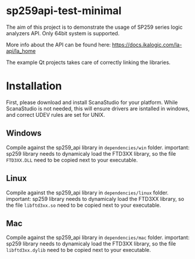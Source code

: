 # sp259api-test-minimal
  
The aim of this project is to demonstrate the usage of SP259 series logic analyzers API. Only 64bit system is supported.

More info about the API can be found here: https://docs.ikalogic.com/la-api/la_home

The example Qt projects takes care of correctly linking the libraries.

# Installation
First, please download and install ScanaStudio for your platform. While ScanaStudio is not needed, this will ensure drivers are isntalled in windows, and correct UDEV rules are set for UNIX. 

## Windows
Compile against the sp259_api library in `dependencies/win` folder.
important: sp259 library needs to dynamicaly load the FTD3XX library, so the file `FTD3XX.DLL` need to be copied next to your executable.

## Linux
Compile against the sp259_api library in `dependencies/linux` folder.
important: sp259 library needs to dynamicaly load the FTD3XX library, so the file `libftd3xx.so` need to be copied next to your executable.

## Mac
Compile against the sp259_api library in `dependencies/mac` folder.
important: sp259 library needs to dynamicaly load the FTD3XX library, so the file `libftd3xx.dylib` need to be copied next to your executable.
